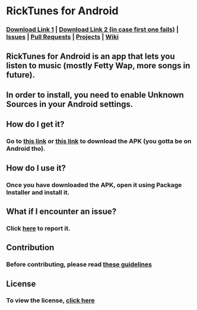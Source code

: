 # RickTunes for Android
### [Download Link 1](https://github.com/MCMiners9/RickTunes/releases) | [Download Link 2 (in case first one fails)](https://mega.nz/#F!A0dhBAJS!yPLngIm8-0MKjO82lUy4Sw) | [Issues](https://github.com/MCMiners9/RickTunes/issues) | [Pull Requests](https://github.com/MCMiners9/RickTunes/pulls) | [Projects](https://github.com/MCMiners9/RickTunes/projects) | [Wiki](https://github.com/MCMiners9/RickTunes/wiki)
## RickTunes for Android is an app that lets you listen to music (mostly Fetty Wap, more songs in future).
## In order to install, you need to enable Unknown Sources in your Android settings.
## How do I get it?
### Go to [this link](https://mega.nz/#F!A0dhBAJS!yPLngIm8-0MKjO82lUy4Sw) or [this link](https://github.com/MCMiners9/RickTunes/releases) to download the APK (you gotta be on Android tho).
## How do I use it?
### Once you have downloaded the APK, open it using Package Installer and install it.
## What if I encounter an issue?
### Click [here](https://github.com/MCMiners9/RickTunes/issues) to report it.
## Contribution
### Before contributing, please read [these guidelines](https://github.com/MCMiners9/RickTunes/blob/master/CONTRIBUTING.md)
## License
### To view the license, [click here](https://github.com/MCMiners9/RickTunes/blob/master/LICENSE.txt)
##
